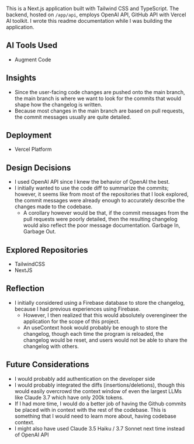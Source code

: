 This is a Next.js application built with Tailwind CSS and TypeScript. The backend, hosted on `/app/api`, employs OpenAI API, GitHub API with Vercel AI toolkit. I wrote this readme documentation while I was building the application. 

## AI Tools Used

- Augment Code

## Insights

- Since the user-facing code changes are pushed onto the main branch, the main branch is where we want to look for the commits that would shape how the changelog is written.
- Because most changes in the main branch are based on pull requests, the commit messages usually are quite detailed. 

## Deployment

- Vercel Platform

## Design Decisions

- I used OpenAI API since I knew the behavior of OpenAI the best. 
- I initially wanted to use the code diff to summarize the commits; however, it seems like from most of the repositories that I look explored, the commit messages were already enough to accurately describe the changes made to the codebase.
  - A corollary however would be that, if the commit messages from the pull requests were poorly detailed, then the resulting changelog would also reflect the poor message documentation. Garbage In, Garbage Out. 

## Explored Repositories

- TailwindCSS
- NextJS

## Reflection

- I initially considered using a Firebase database to store the changelog, because I had previous experiences using Firebase.
    - However, I then realized that this would absolutely overengineer the application for the scope of this project. 
    - An useContext hook would probably be enough to store the changelog, though each time the program is reloaded, the changelog would be reset, and users would not be able to share the changelog with others.


## Future Considerations

- I would probably add authentication on the developer side
- I would probably integrated the diffs (insertions/deletions), though this would easily overcrowd the context window of even the largest LLMs like Claude 3.7 which have only 200k tokens.
- If I had more time, I would do a better job of having the Github commits be placed with in context with the rest of the codebase. This is something that I would need to learn more about, having codebase context. 
- I might also have used Claude 3.5 Haiku / 3.7 Sonnet next time instead of OpenAI API 